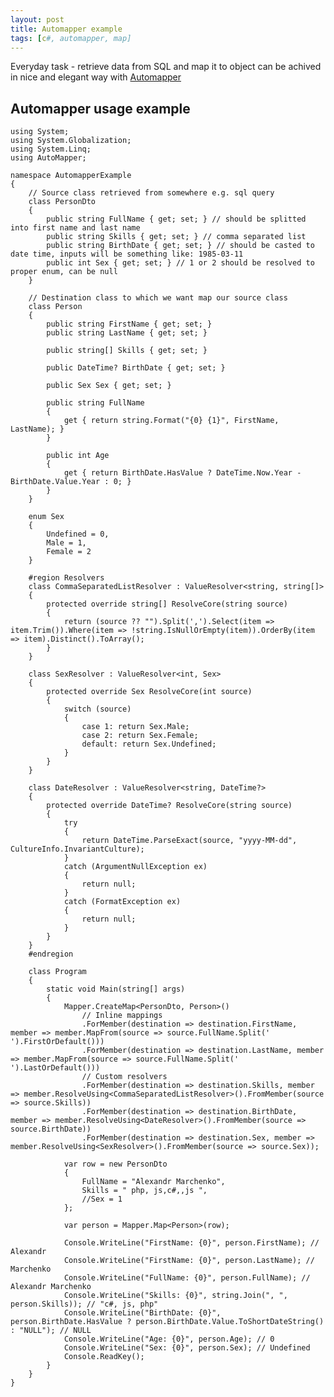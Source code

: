 ```yaml
---
layout: post
title: Automapper example
tags: [c#, automapper, map]
---
```


Everyday task - retrieve data from SQL and map it to object can be achived in nice and elegant way with [Automapper](http://automapper.org/)

Automapper usage example
------------------------

    using System;
    using System.Globalization;
    using System.Linq;
    using AutoMapper;

    namespace AutomapperExample
    {
        // Source class retrieved from somewhere e.g. sql query
        class PersonDto
        {
            public string FullName { get; set; } // should be splitted into first name and last name
            public string Skills { get; set; } // comma separated list
            public string BirthDate { get; set; } // should be casted to date time, inputs will be something like: 1985-03-11
            public int Sex { get; set; } // 1 or 2 should be resolved to proper enum, can be null
        }

        // Destination class to which we want map our source class
        class Person
        {
            public string FirstName { get; set; }
            public string LastName { get; set; }

            public string[] Skills { get; set; }

            public DateTime? BirthDate { get; set; }

            public Sex Sex { get; set; }

            public string FullName
            {
                get { return string.Format("{0} {1}", FirstName, LastName); }
            }

            public int Age
            {
                get { return BirthDate.HasValue ? DateTime.Now.Year - BirthDate.Value.Year : 0; }
            }
        }

        enum Sex
        {
            Undefined = 0,
            Male = 1,
            Female = 2
        }

        #region Resolvers
        class CommaSeparatedListResolver : ValueResolver<string, string[]>
        {
            protected override string[] ResolveCore(string source)
            {
                return (source ?? "").Split(',').Select(item => item.Trim()).Where(item => !string.IsNullOrEmpty(item)).OrderBy(item => item).Distinct().ToArray();
            }
        }

        class SexResolver : ValueResolver<int, Sex>
        {
            protected override Sex ResolveCore(int source)
            {
                switch (source)
                {
                    case 1: return Sex.Male;
                    case 2: return Sex.Female;
                    default: return Sex.Undefined;
                }
            }
        }

        class DateResolver : ValueResolver<string, DateTime?>
        {
            protected override DateTime? ResolveCore(string source)
            {
                try
                {
                    return DateTime.ParseExact(source, "yyyy-MM-dd", CultureInfo.InvariantCulture);
                }
                catch (ArgumentNullException ex)
                {
                    return null;
                }
                catch (FormatException ex)
                {
                    return null;
                }
            }
        }
        #endregion

        class Program
        {
            static void Main(string[] args)
            {
                Mapper.CreateMap<PersonDto, Person>()
                    // Inline mappings
                    .ForMember(destination => destination.FirstName, member => member.MapFrom(source => source.FullName.Split(' ').FirstOrDefault()))
                    .ForMember(destination => destination.LastName, member => member.MapFrom(source => source.FullName.Split(' ').LastOrDefault()))
                    // Custom resolvers
                    .ForMember(destination => destination.Skills, member => member.ResolveUsing<CommaSeparatedListResolver>().FromMember(source => source.Skills))
                    .ForMember(destination => destination.BirthDate, member => member.ResolveUsing<DateResolver>().FromMember(source => source.BirthDate))
                    .ForMember(destination => destination.Sex, member => member.ResolveUsing<SexResolver>().FromMember(source => source.Sex));

                var row = new PersonDto
                {
                    FullName = "Alexandr Marchenko",
                    Skills = " php, js,c#,,js ",
                    //Sex = 1
                };

                var person = Mapper.Map<Person>(row);

                Console.WriteLine("FirstName: {0}", person.FirstName); // Alexandr
                Console.WriteLine("FirstName: {0}", person.LastName); // Marchenko
                Console.WriteLine("FullName: {0}", person.FullName); // Alexandr Marchenko
                Console.WriteLine("Skills: {0}", string.Join(", ", person.Skills)); // "c#, js, php"
                Console.WriteLine("BirthDate: {0}", person.BirthDate.HasValue ? person.BirthDate.Value.ToShortDateString() : "NULL"); // NULL
                Console.WriteLine("Age: {0}", person.Age); // 0
                Console.WriteLine("Sex: {0}", person.Sex); // Undefined
                Console.ReadKey();
            }
        }
    }
